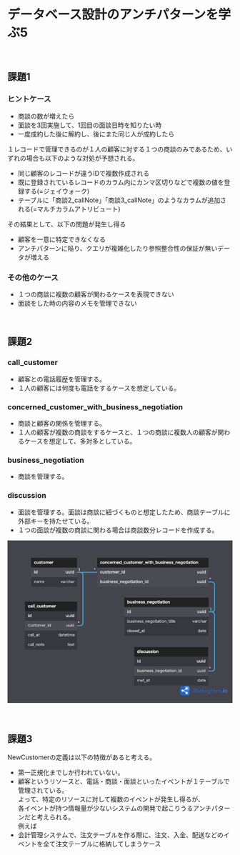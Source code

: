 # データベース設計のアンチパターンを学ぶ5

<br>

## 課題1

### ヒントケース
- 商談の数が増えたら
- 面談を3回実施して、1回目の面談日時を知りたい時
- 一度成約した後に解約し、後にまた同じ人が成約したら

１レコードで管理できるのが１人の顧客に対する１つの商談のみであるため、いずれの場合も以下のような対処が予想される。  
- 同じ顧客のレコードが違うIDで複数作成される
- 既に登録されているレコードのカラム内にカンマ区切りなどで複数の値を登録する(=ジェイウォーク)
- テーブルに「商談2_callNote」「商談3_callNote」のようなカラムが追加される(=マルチカラムアトリビュート)  

その結果として、以下の問題が発生し得る
- 顧客を一意に特定できなくなる
- アンチパターンに陥り、クエリが複雑化したり参照整合性の保証が無いデータが増える

### その他のケース
- １つの商談に複数の顧客が関わるケースを表現できない
- 面談をした時の内容のメモを管理できない

<br>

## 課題2

### call_customer
- 顧客との電話履歴を管理する。
- １人の顧客には何度も電話をするケースを想定している。  


### concerned_customer_with_business_negotiation
- 商談と顧客の関係を管理する。
- １人の顧客が複数の商談をするケースと、１つの商談に複数人の顧客が関わるケースを想定して、多対多としている。  

### business_negotiation
- 商談を管理する。

### discussion
- 面談を管理する。面談は商談に紐づくものと想定したため、商談テーブルに外部キーを持たせている。
- １つの面談が複数の商談に関わる場合は商談数分レコードを作成する。

![モデリング図](データベース設計のアンチパターンを学ぶ5.png)

<br>

## 課題3
NewCustomerの定義は以下の特徴があると考える。
- 第一正規化までしか行われていない。  
- 顧客というリソースと、電話・商談・面談といったイベントが１テーブルで管理されている。  
よって、特定のリソースに対して複数のイベントが発生し得るが、  
各イベントが持つ情報量が少ないシステムの開発で起こりうるアンチパターンだと考えられる。  
例えば
- 会計管理システムで、注文テーブルを作る際に、注文、入金、配送などのイベントを全て注文テーブルに格納してしまうケース
